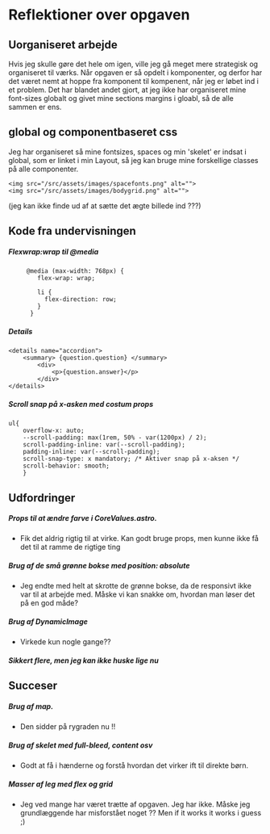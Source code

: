 # Reflektioner over opgaven

## Uorganiseret arbejde

Hvis jeg skulle gøre det hele om igen, ville jeg gå meget mere strategisk og organiseret til værks. Når opgaven er så opdelt i komponenter, og derfor har det været nemt at hoppe fra komponent til kompenent, når jeg er løbet ind i et problem. Det har blandet andet gjort, at jeg ikke har organiseret mine font-sizes globalt og givet mine sections margins i gloabl, så de alle sammen er ens.

## global og componentbaseret css

Jeg har organiseret så mine fontsizes, spaces og min 'skelet' er indsat i global, som er linket i min Layout, så jeg kan bruge mine forskellige classes på alle componenter.

```astro
<img src="/src/assets/images/spacefonts.png" alt="">
<img src="/src/assets/images/bodygrid.png" alt="">
```

(jeg kan ikke finde ud af at sætte det ægte billede ind ???)

## Kode fra undervisningen

##### Flexwrap:wrap til @media

```astro
     @media (max-width: 768px) {
        flex-wrap: wrap;

        li {
          flex-direction: row;
        }
      }
```

##### Details

```astro
<details name="accordion">
    <summary> {question.question} </summary>
        <div>
            <p>{question.answer}</p>
        </div>
</details>
```

##### Scroll snap på x-asken med costum props

```astro
ul{
    overflow-x: auto;
    --scroll-padding: max(1rem, 50% - var(1200px) / 2);
    scroll-padding-inline: var(--scroll-padding);
    padding-inline: var(--scroll-padding);
    scroll-snap-type: x mandatory; /* Aktiver snap på x-aksen */
    scroll-behavior: smooth;
    }
```

## Udfordringer

##### Props til at ændre farve i CoreValues.astro.

- Fik det aldrig rigtig til at virke. Kan godt bruge props, men kunne ikke få det til at ramme de rigtige ting

##### Brug af de små grønne bokse med position: absolute

- Jeg endte med helt at skrotte de grønne bokse, da de responsivt ikke var til at arbejde med. Måske vi kan snakke om, hvordan man løser det på en god måde?

##### Brug af DynamicImage

- Virkede kun nogle gange??

##### Sikkert flere, men jeg kan ikke huske lige nu

## Succeser

##### Brug af map.

- Den sidder på rygraden nu !!

##### Brug af skelet med full-bleed, content osv

- Godt at få i hænderne og forstå hvordan det virker ift til direkte børn.

##### Masser af leg med flex og grid

- Jeg ved mange har været trætte af opgaven. Jeg har ikke. Måske jeg grundlæggende har misforstået noget ?? Men if it works it works i guess ;)
